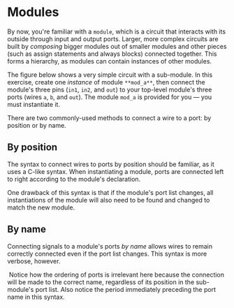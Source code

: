 # Modules

By now, you're familiar with a `module`, which is a circuit that interacts with its outside through input and output ports. Larger, more complex circuits are built by *composing* bigger modules out of smaller modules and other pieces (such as assign statements and always blocks) connected together. This forms a hierarchy, as modules can contain instances of other modules.

The figure below shows a very simple circuit with a sub-module. In this exercise, create one *instance* of module `**mod_a**`, then connect the module's three pins (`in1`, `in2`, and `out`) to your top-level module's three ports (wires `a`, `b`, and `out`). The module `mod_a` is provided for you — you must instantiate it.

There are two commonly-used methods to connect a wire to a port: by position or by name.

## By position

The syntax to connect wires to ports by position should be familiar, as it uses a C-like syntax. When instantiating a module, ports are connected left to right according to the module's declaration.

One drawback of this syntax is that if the module's port list changes, all instantiations of the module will also need to be found and changed to match the new module.

## By name

Connecting signals to a module's ports *by name* allows wires to remain correctly connected even if the port list changes. This syntax is more verbose, however.

 Notice how the ordering of ports is irrelevant here because the connection will be made to the correct name, regardless of its position in the sub-module's port list. Also notice the period immediately preceding the port name in this syntax.

```verilog

```


